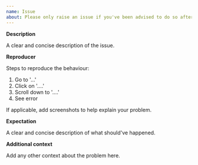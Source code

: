 ```yaml
---
name: Issue
about: Please only raise an issue if you've been advised to do so after discussion. Thanks! 🙏
---
```


<!--

The starting point for issues should usually be a discussion.

https://github.com/pradyunsg/furo/discussions

Possible bugs may be raised as a "Potential Issue" discussion.
Feature requests may be raised as an "Ideas" discussion.

We can determine in the discussions, if something needs to be escalated
into an "Issue" or not. This helps ensure that the "Issues" list
properly reflects ongoing or needed work on the project.

-->

**Description**

A clear and concise description of the issue.

**Reproducer**

Steps to reproduce the behaviour:

1. Go to '...'
2. Click on '....'
3. Scroll down to '....'
4. See error

If applicable, add screenshots to help explain your problem.

**Expectation**

A clear and concise description of what should've happened.

**Additional context**

Add any other context about the problem here.
